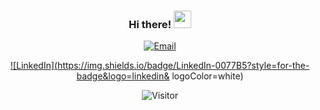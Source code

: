 <div id="header" align="center">
  
  ### Hi there! <img src="https://media.giphy.com/media/hvRJCLFzcasrR4ia7z/giphy.gif" width="28">

  <a href="mailto:rsn.smn@gmail.com">![Email](https://img.shields.io/badge/Gmail-D14836?style=for-the-badge&logo=gmail&logoColor=white)</a>
  
  <a href="<https://www.linkedin.com/in/simone-rosani/>">![LinkedIn](https://img.shields.io/badge/LinkedIn-0077B5?style=for-the-badge&logo=linkedin& logoColor=white)</a>
  
  ![Visitor](https://visitor-badge.laobi.icu/badge?page_id=smnspz.smnspz)
  
</div>
